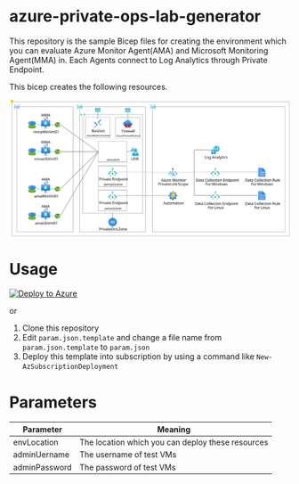 # azure-private-ops-lab-generator

This repository is the sample Bicep files for creating the environment which you can evaluate Azure Monitor Agent(AMA) and Microsoft Monitoring Agent(MMA) in. Each Agents connect to Log Analytics through Private Endpoint.

This bicep creates the following resources.

![](./docs/diag.svg)

# Usage

[![Deploy to Azure](https://aka.ms/deploytoazurebutton)](https://portal.azure.com/#create/Microsoft.Template/uri/https%3A%2F%2Fraw.githubusercontent.com%2Fkongou-ae%2Fazure-private-ops-lab-generator%2Fmain%2Fdist%2Fazuredeploy.json)

or

1. Clone this repository
1. Edit `param.json.template` and change a file name from `param.json.template` to `param.json`
1. Deploy this template into subscription by using a command like `New-AzSubscriptionDeployment`

# Parameters

|Parameter|Meaning|
|---|---|
|envLocation| The location which you can deploy these resources|
|adminUername| The username of test VMs|
|adminPassword| The password of test VMs|